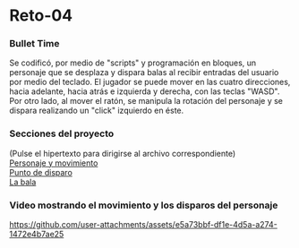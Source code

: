 # Reto-04
### Bullet Time

Se codificó, por medio de "scripts" y programación en bloques, un personaje que se desplaza y dispara balas al recibir entradas del usuario por medio del teclado. El jugador se puede mover en las cuatro direcciones, hacia adelante, hacia atrás e izquierda y derecha, con las teclas "WASD". Por otro lado, al mover el ratón, se manipula la rotación del personaje y se dispara realizando un "click" izquierdo en éste.

### Secciones del proyecto
(Pulse el hipertexto para dirigirse al archivo correspondiente) <br />
[Personaje y movimiento](Creando_el_robot_y_su_movimiento.md) <br />
[Punto de disparo](Creando_punto_de_disparo.md) <br />
[La bala](Creando_la_bala.md)


### Video mostrando el movimiento y los disparos del personaje
https://github.com/user-attachments/assets/e5a73bbf-df1e-4d5a-a274-1472e4b7ae25

